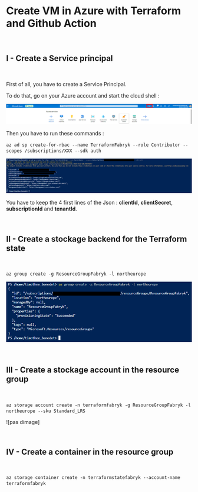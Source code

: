# Create VM in Azure with Terraform and Github Action

<br>

## I - Create a Service principal

<br>

First of all, you have to create a Service Principal. 

To do that, go on your Azure account and start the cloud shell :

![image0](/Documentation/Pictures/Cloud__Shell.png)

Then you have to run these commands :


```
az ad sp create-for-rbac --name TerraformFabryk --role Contributor --scopes /subscriptions/XXX --sdk auth
```

![image1](/Documentation/Pictures/1.png)

You have to keep the 4 first lines of the Json : **clientId**, **clientSecret**, **subscriptionId** and **tenantId**.

<br>

## II - Create a stockage backend for the Terraform state

<br>

```
az group create -g ResourceGroupFabryk -l northeurope
```

![image2](/Documentation/Pictures/2.png)

<br>

## III - Create a stockage account in the resource group

<br>

```
az storage account create -n terraformfabryk -g ResourceGroupFabryk -l northeurope --sku Standard_LRS
```

![pas dimage]


<br>

## IV - Create a container in the resource group
<br>

```
az storage container create -n terraformstatefabryk --account-name terraformfabryk
```

